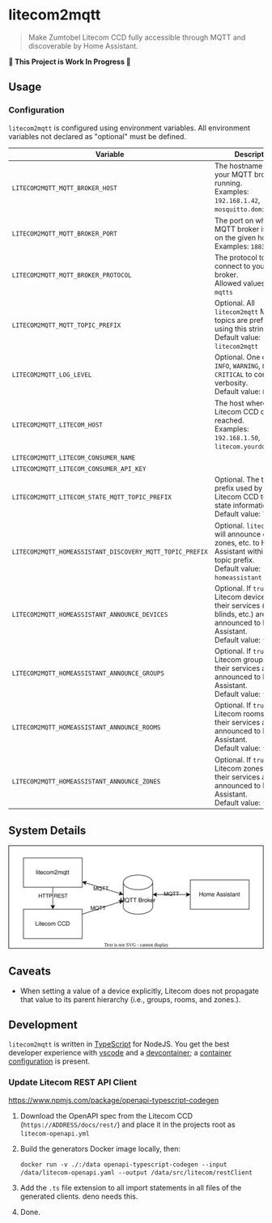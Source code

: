 # litecom2mqtt

> Make Zumtobel Litecom CCD fully accessible through MQTT and discoverable by
> Home Assistant.

**🚧 This Project is Work In Progress 🚧**

## Usage

### Configuration

`litecom2mqtt` is configured using environment variables. All environment variables not declared as
"optional" must be defined.

| Variable                                                 | Description                                                                                                                                   |
| -------------------------------------------------------- | --------------------------------------------------------------------------------------------------------------------------------------------- |
| `LITECOM2MQTT_MQTT_BROKER_HOST`                          | The hostname where your MQTT broker is running.<br />Examples: `192.168.1.42`, `mosquitto.domin.tld`                                          |
| `LITECOM2MQTT_MQTT_BROKER_PORT`                          | The port on which your MQTT broker is running on the given host.<br />Examples: `1883`, `8883`                                                |
| `LITECOM2MQTT_MQTT_BROKER_PROTOCOL`                      | The protocol to use to connect to you MQTT broker.<br />Allowed values: `mqtt`, `mqtts`                                                       |
| `LITECOM2MQTT_MQTT_TOPIC_PREFIX`                         | Optional. All `litecom2mqtt` MQTT topics are prefixed using this string.<br />Default value: `litecom2mqtt`                                   |
| `LITECOM2MQTT_LOG_LEVEL`                                 | Optional. One of `DEBUG`, `INFO`, `WARNING`, `ERROR`, or `CRITICAL` to control log verbosity.<br />Default value: `ERROR`                     |
| `LITECOM2MQTT_LITECOM_HOST`                              | The host where your Litecom CCD can be reached.<br />Examples: `192.168.1.50`, `litecom.yourdomain.tld`                                       |
| `LITECOM2MQTT_LITECOM_CONSUMER_NAME`                     |                                                                                                                                               |
| `LITECOM2MQTT_LITECOM_CONSUMER_API_KEY`                  |                                                                                                                                               |
| `LITECOM2MQTT_LITECOM_STATE_MQTT_TOPIC_PREFIX`           | Optional. The topic prefix used by your Litecom CCD to publish state information.<br />Default value: `litecom`                               |
| `LITECOM2MQTT_HOMEASSISTANT_DISCOVERY_MQTT_TOPIC_PREFIX` | Optional. `litecom2mqtt` will announce devices, zones, etc. to Home Assistant within this topic prefix.<br />Default value: `homeassistant`   |
| `LITECOM2MQTT_HOMEASSISTANT_ANNOUNCE_DEVICES`            | Optional. If `true`, Litecom devices and their services (lighting, blinds, etc.) are announced to Home Assistant.<br />Default value: `false` |
| `LITECOM2MQTT_HOMEASSISTANT_ANNOUNCE_GROUPS`             | Optional. If `true`, Litecom groups and their services are announced to Home Assistant.<br />Default value: `false`                           |
| `LITECOM2MQTT_HOMEASSISTANT_ANNOUNCE_ROOMS`              | Optional. If `true`, Litecom rooms and their services are announced to Home Assistant.<br />Default value: `false`                            |
| `LITECOM2MQTT_HOMEASSISTANT_ANNOUNCE_ZONES`              | Optional. If `true`, Litecom zones and their services are announced to Home Assistant.<br />Default value: `false`                            |

## System Details

![Interactions between litecom2mqtt, Litecom CCD, a MQTT broker, and Home Assistant.](./docs/system.drawio.svg)

## Caveats

-   When setting a value of a device explicitly, Litecom does not propagate that value to its parent hierarchy (i.e., groups, rooms, and zones.).

## Development

`litecom2mqtt` is written in [TypeScript](https://www.typescriptlang.org/) for
NodeJS. You get the best developer experience with
[vscode](https://code.visualstudio.com/) and a
[devcontainer](https://containers.dev/); a
[container configuration](./.devcontainer) is present.

### Update Litecom REST API Client

https://www.npmjs.com/package/openapi-typescript-codegen

1. Download the OpenAPI spec from the Litecom CCD (`https://ADDRESS/docs/rest/`)
   and place it in the projects root as `litecom-openapi.yml`

2. Build the generators Docker image locally, then:

    ```shell
    docker run -v ./:/data openapi-typescript-codegen --input /data/litecom-openapi.yaml --output /data/src/litecom/restClient
    ```

3. Add the `.ts` file extension to all import statements in all files of the
   generated clients. deno needs this.

4. Done.
